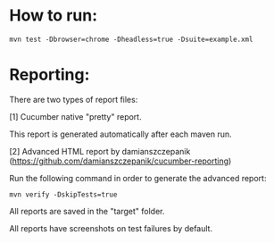 How to run:
===========

```mvn test -Dbrowser=chrome -Dheadless=true -Dsuite=example.xml```

Reporting:
==========

There are two types of report files:

[1] Cucumber native "pretty" report. 

This report is generated automatically after each maven run.

[2] Advanced HTML report by damianszczepanik (https://github.com/damianszczepanik/cucumber-reporting)

Run the following command in order to generate the advanced report: 

```mvn verify -DskipTests=true``` 

All reports are saved in the "target" folder.

All reports have screenshots on test failures by default.